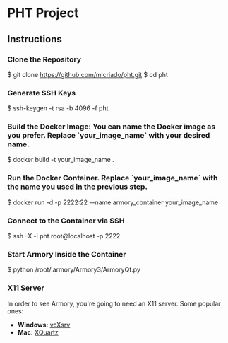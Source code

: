    # PHT Project

   ## Instructions

   ### Clone the Repository
   $ git clone https://github.com/mlcriado/pht.git
   $ cd pht
   
   ### Generate SSH Keys
   $ ssh-keygen -t rsa -b 4096 -f pht
   
   ### Build the Docker Image: You can name the Docker image as you prefer. Replace \`your_image_name\` with your desired name.
   $ docker build -t your_image_name .

   ### Run the Docker Container. Replace \`your_image_name\` with the name you used in the previous step.
   $ docker run -d -p 2222:22 --name armory_container your_image_name

   ### Connect to the Container via SSH
   $ ssh -X -i pht root@localhost -p 2222

   ### Start Armory Inside the Container
   $ python /root/.armory/Armory3/ArmoryQt.py

   ### X11 Server

   In order to see Armory, you're going to need an X11 server. Some popular ones:

   - **Windows:** [vcXsrv](https://sourceforge.net/projects/vcxsrv/)
   - **Mac:** [XQuartz](https://www.xquartz.org/)

